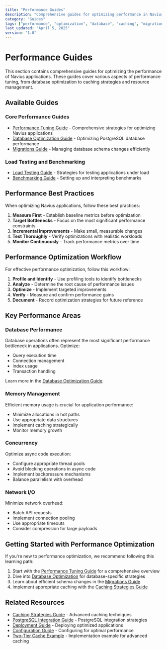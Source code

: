 ```yaml
---
title: "Performance Guides"
description: "Comprehensive guides for optimizing performance in Navius applications, including database optimization, caching strategies, and resource management"
category: "Guides"
tags: ["performance", "optimization", "database", "caching", "migrations", "tuning"]
last_updated: "April 5, 2025"
version: "1.0"
---
```


# Performance Guides

This section contains comprehensive guides for optimizing the performance of Navius applications. These guides cover various aspects of performance tuning, from database optimization to caching strategies and resource management.

## Available Guides

### Core Performance Guides

- [Performance Tuning Guide](./performance-tuning.md) - Comprehensive strategies for optimizing Navius applications
- [Database Optimization Guide](./database-optimization.md) - Optimizing PostgreSQL database performance
- [Migrations Guide](./migrations.md) - Managing database schema changes efficiently

### Load Testing and Benchmarking

- [Load Testing Guide](./load-testing.md) - Strategies for testing applications under load
- [Benchmarking Guide](./benchmarking.md) - Setting up and interpreting benchmarks

## Performance Best Practices

When optimizing Navius applications, follow these best practices:

1. **Measure First** - Establish baseline metrics before optimization
2. **Target Bottlenecks** - Focus on the most significant performance constraints
3. **Incremental Improvements** - Make small, measurable changes
4. **Test Thoroughly** - Verify optimizations with realistic workloads
5. **Monitor Continuously** - Track performance metrics over time

## Performance Optimization Workflow

For effective performance optimization, follow this workflow:

1. **Profile and Identify** - Use profiling tools to identify bottlenecks
2. **Analyze** - Determine the root cause of performance issues
3. **Optimize** - Implement targeted improvements
4. **Verify** - Measure and confirm performance gains
5. **Document** - Record optimization strategies for future reference

## Key Performance Areas

### Database Performance

Database operations often represent the most significant performance bottleneck in applications. Optimize:

- Query execution time
- Connection management
- Index usage
- Transaction handling

Learn more in the [Database Optimization Guide](./database-optimization.md).

### Memory Management

Efficient memory usage is crucial for application performance:

- Minimize allocations in hot paths
- Use appropriate data structures
- Implement caching strategically
- Monitor memory growth

### Concurrency

Optimize async code execution:

- Configure appropriate thread pools
- Avoid blocking operations in async code
- Implement backpressure mechanisms
- Balance parallelism with overhead

### Network I/O

Minimize network overhead:

- Batch API requests
- Implement connection pooling
- Use appropriate timeouts
- Consider compression for large payloads

## Getting Started with Performance Optimization

If you're new to performance optimization, we recommend following this learning path:

1. Start with the [Performance Tuning Guide](./performance-tuning.md) for a comprehensive overview
2. Dive into [Database Optimization](./database-optimization.md) for database-specific strategies
3. Learn about efficient schema changes in the [Migrations Guide](./migrations.md)
4. Implement appropriate caching with the [Caching Strategies Guide](../caching-strategies.md)

## Related Resources

- [Caching Strategies Guide](../caching-strategies.md) - Advanced caching techniques
- [PostgreSQL Integration Guide](../postgresql-integration.md) - PostgreSQL integration strategies
- [Deployment Guide](../deployment.md) - Deploying optimized applications
- [Configuration Guide](../configuration.md) - Configuring for optimal performance
- [Two-Tier Cache Example](../../02_examples/two-tier-cache-example.md) - Implementation example for advanced caching 